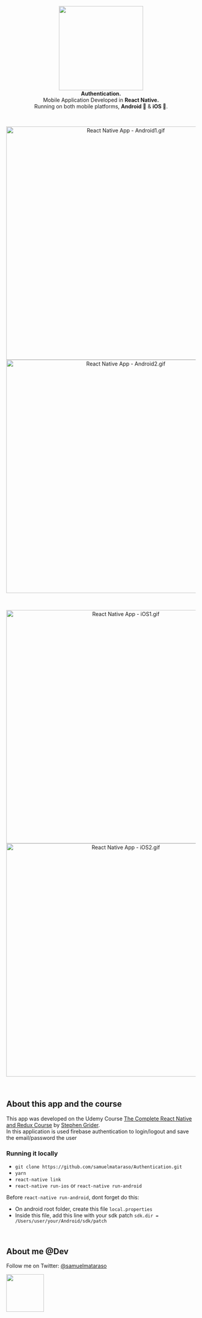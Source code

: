 <!-- header section -->
<p align="center">
  <img src="https://i.imgur.com/t2aQUL1.png" height="224" /><br/>
  <span><b>Authentication.</b></span><br/>
  <span>Mobile Application Developed in <b>React Native.</b></span><br/>
  <span>Running on both mobile platforms, <b>Android 🤖</b> & <b>iOS 🍎</b>. </span><br/>
</p>
<!-- header section END -->

<br/>
<!-- show case/gif section -->
<p align="center">
    <img alt="React Native App - Android1.gif" height="620" src="https://media.giphy.com/media/3CTtShhXrdP75mNFHn/giphy.gif" />
    <img alt="React Native App - Android2.gif" height="620" src="https://media.giphy.com/media/5yYnAunwIZIDLUwuYR/giphy.gif" />
</p>

<br/>

<p align="center">
    <img alt="React Native App - iOS1.gif" height="620" src="https://media.giphy.com/media/vbQHv4IAXeJzBB8TtH/giphy.gif" />
    <img alt="React Native App - iOS2.gif" height="620" src="https://media.giphy.com/media/1yMeGxkIObygxVBSKS/giphy.gif" />
</p>
<!-- show case/gif section END -->

<br/>

<!-- about app and course section -->

## About this app and the course

This app was developed on the Udemy Course [The Complete React Native and Redux Course](https://www.udemy.com/the-complete-react-native-and-redux-course/) by [Stephen Grider](https://www.udemy.com/user/sgslo/).<br/>
In this application is used firebase authentication to login/logout and save the email/password the user
<br/>

### Running it locally

- `git clone https://github.com/samuelmataraso/Authentication.git`
- `yarn`
- `react-native link`
- `react-native run-ios` or `react-native run-android`

Before `react-native run-android`, dont forget do this:

- On android root folder, create this file `local.properties`
- Inside this file, add this line with your sdk patch `sdk.dir = /Users/user/your/Android/sdk/patch`
  <!-- about app and course section END -->

<br/>

<!-- about me -->

## About me @Dev

Follow me on Twitter: [@samuelmataraso](https://twitter.com/samuelmataraso)

<a href="https://twitter.com/samuelmataraso" target="_blank">
<img src="https://twitter.com/samuelmataraso/profile_image?size=original" height="100" /></a>

<!-- about me  END -->
